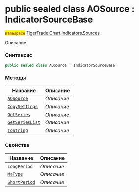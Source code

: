 
# public sealed class AOSource : IndicatorSourceBase
<mark style="color:purple;">`namespace`</mark> [TigerTrade.Chart](../../../TigerTrade.Chart.md).[Indicators](../../../TigerTrade.Chart/Indicators.md).[Sources](../../../TigerTrade.Chart/Indicators/Sources.md)



Описание

### Синтаксис
```csharp
public sealed class AOSource : IndicatorSourceBase
```


### Методы
| Название | Описание |
| --- | --- |
| [`AOSource`](./AOSource.cs/Методы/AOSource.md) | *Описание* |
| [`CopySettings`](./AOSource.cs/Методы/CopySettings.md) | *Описание* |
| [`GetSeries`](./AOSource.cs/Методы/GetSeries.md) | *Описание* |
| [`GetSeriesList`](./AOSource.cs/Методы/GetSeriesList.md) | *Описание* |
| [`ToString`](./AOSource.cs/Методы/ToString.md) | *Описание* |

### Свойства
| Название | Описание |
| --- | --- |
| [`LongPeriod`](./AOSource.cs/Свойства/LongPeriod.md) | *Описание* |
| [`MaType`](./AOSource.cs/Свойства/MaType.md) | *Описание* |
| [`ShortPeriod`](./AOSource.cs/Свойства/ShortPeriod.md) | *Описание* |



